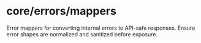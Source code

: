 # core/errors/mappers

Error mappers for converting internal errors to API-safe responses. Ensure error shapes are normalized and sanitized
before exposure.
